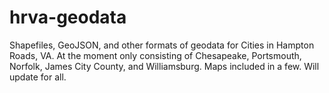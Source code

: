hrva-geodata
============

Shapefiles, GeoJSON, and other formats of geodata for Cities in Hampton Roads, VA. At the moment only consisting of Chesapeake, Portsmouth, Norfolk, James City County, and Williamsburg.
Maps included in a few. Will update for all.
